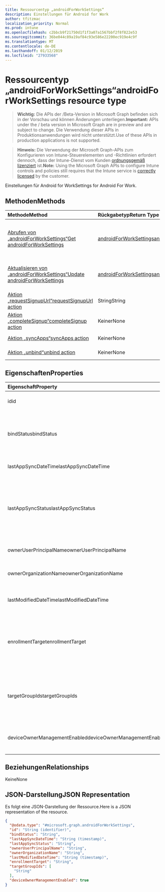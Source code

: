 ```yaml
---
title: Ressourcentyp „androidForWorkSettings“
description: Einstellungen für Android for Work
author: tfitzmac
localization_priority: Normal
ms.prod: intune
ms.openlocfilehash: c2bbcb9f21750d1f1f3a07a1567bbf2f8f822e53
ms.sourcegitcommit: 36be044c89a19af84c93e586e22200ec919e4c9f
ms.translationtype: MT
ms.contentlocale: de-DE
ms.lasthandoff: 01/12/2019
ms.locfileid: "27933568"
---
```

# <a name="androidforworksettings-resource-type"></a><span data-ttu-id="57dfd-103">Ressourcentyp „androidForWorkSettings“</span><span class="sxs-lookup"><span data-stu-id="57dfd-103">androidForWorkSettings resource type</span></span>

> <span data-ttu-id="57dfd-104">**Wichtig:** Die APIs der /Beta-Version in Microsoft Graph befinden sich in der Vorschau und können Änderungen unterliegen.</span><span class="sxs-lookup"><span data-stu-id="57dfd-104">**Important:** APIs under the / beta version in Microsoft Graph are in preview and are subject to change.</span></span> <span data-ttu-id="57dfd-105">Die Verwendung dieser APIs in Produktionsanwendungen wird nicht unterstützt.</span><span class="sxs-lookup"><span data-stu-id="57dfd-105">Use of these APIs in production applications is not supported.</span></span>

> <span data-ttu-id="57dfd-106">**Hinweis:** Die Verwendung der Microsoft Graph-APIs zum Konfigurieren von Intune-Steuerelementen und -Richtlinien erfordert dennoch, dass der Intune-Dienst vom Kunden [ordnungsgemäß lizenziert](https://go.microsoft.com/fwlink/?linkid=839381) ist.</span><span class="sxs-lookup"><span data-stu-id="57dfd-106">**Note:** Using the Microsoft Graph APIs to configure Intune controls and policies still requires that the Intune service is [correctly licensed](https://go.microsoft.com/fwlink/?linkid=839381) by the customer.</span></span>

<span data-ttu-id="57dfd-107">Einstellungen für Android for Work</span><span class="sxs-lookup"><span data-stu-id="57dfd-107">Settings for Android For Work.</span></span>
## <a name="methods"></a><span data-ttu-id="57dfd-108">Methoden</span><span class="sxs-lookup"><span data-stu-id="57dfd-108">Methods</span></span>
|<span data-ttu-id="57dfd-109">Methode</span><span class="sxs-lookup"><span data-stu-id="57dfd-109">Method</span></span>|<span data-ttu-id="57dfd-110">Rückgabetyp</span><span class="sxs-lookup"><span data-stu-id="57dfd-110">Return Type</span></span>|<span data-ttu-id="57dfd-111">Beschreibung</span><span class="sxs-lookup"><span data-stu-id="57dfd-111">Description</span></span>|
|:---|:---|:---|
|[<span data-ttu-id="57dfd-112">Abrufen von „androidForWorkSettings“</span><span class="sxs-lookup"><span data-stu-id="57dfd-112">Get androidForWorkSettings</span></span>](../api/intune-androidforwork-androidforworksettings-get.md)|[<span data-ttu-id="57dfd-113">androidForWorkSettings</span><span class="sxs-lookup"><span data-stu-id="57dfd-113">androidForWorkSettings</span></span>](../resources/intune-androidforwork-androidforworksettings.md)|<span data-ttu-id="57dfd-114">Liest Eigenschaften und Beziehungen des Objekts [androidForWorkSettings](../resources/intune-androidforwork-androidforworksettings.md).</span><span class="sxs-lookup"><span data-stu-id="57dfd-114">Read properties and relationships of the [androidForWorkSettings](../resources/intune-androidforwork-androidforworksettings.md) object.</span></span>|
|[<span data-ttu-id="57dfd-115">Aktualisieren von „androidForWorkSettings“</span><span class="sxs-lookup"><span data-stu-id="57dfd-115">Update androidForWorkSettings</span></span>](../api/intune-androidforwork-androidforworksettings-update.md)|[<span data-ttu-id="57dfd-116">androidForWorkSettings</span><span class="sxs-lookup"><span data-stu-id="57dfd-116">androidForWorkSettings</span></span>](../resources/intune-androidforwork-androidforworksettings.md)|<span data-ttu-id="57dfd-117">Aktualisiert die Eigenschaften eines Objekts des Typs [androidForWorkSettings](../resources/intune-androidforwork-androidforworksettings.md).</span><span class="sxs-lookup"><span data-stu-id="57dfd-117">Update the properties of a [androidForWorkSettings](../resources/intune-androidforwork-androidforworksettings.md) object.</span></span>|
|[<span data-ttu-id="57dfd-118">Aktion „requestSignupUrl“</span><span class="sxs-lookup"><span data-stu-id="57dfd-118">requestSignupUrl action</span></span>](../api/intune-androidforwork-androidforworksettings-requestsignupurl.md)|<span data-ttu-id="57dfd-119">String</span><span class="sxs-lookup"><span data-stu-id="57dfd-119">String</span></span>|<span data-ttu-id="57dfd-120">Noch nicht dokumentiert</span><span class="sxs-lookup"><span data-stu-id="57dfd-120">Not yet documented</span></span>|
|[<span data-ttu-id="57dfd-121">Aktion „completeSignup“</span><span class="sxs-lookup"><span data-stu-id="57dfd-121">completeSignup action</span></span>](../api/intune-androidforwork-androidforworksettings-completesignup.md)|<span data-ttu-id="57dfd-122">Keiner</span><span class="sxs-lookup"><span data-stu-id="57dfd-122">None</span></span>|<span data-ttu-id="57dfd-123">Noch nicht dokumentiert</span><span class="sxs-lookup"><span data-stu-id="57dfd-123">Not yet documented</span></span>|
|[<span data-ttu-id="57dfd-124">Aktion „syncApps“</span><span class="sxs-lookup"><span data-stu-id="57dfd-124">syncApps action</span></span>](../api/intune-androidforwork-androidforworksettings-syncapps.md)|<span data-ttu-id="57dfd-125">Keiner</span><span class="sxs-lookup"><span data-stu-id="57dfd-125">None</span></span>|<span data-ttu-id="57dfd-126">Noch nicht dokumentiert</span><span class="sxs-lookup"><span data-stu-id="57dfd-126">Not yet documented</span></span>|
|[<span data-ttu-id="57dfd-127">Aktion „unbind“</span><span class="sxs-lookup"><span data-stu-id="57dfd-127">unbind action</span></span>](../api/intune-androidforwork-androidforworksettings-unbind.md)|<span data-ttu-id="57dfd-128">Keiner</span><span class="sxs-lookup"><span data-stu-id="57dfd-128">None</span></span>|<span data-ttu-id="57dfd-129">Noch nicht dokumentiert</span><span class="sxs-lookup"><span data-stu-id="57dfd-129">Not yet documented</span></span>|

## <a name="properties"></a><span data-ttu-id="57dfd-130">Eigenschaften</span><span class="sxs-lookup"><span data-stu-id="57dfd-130">Properties</span></span>
|<span data-ttu-id="57dfd-131">Eigenschaft</span><span class="sxs-lookup"><span data-stu-id="57dfd-131">Property</span></span>|<span data-ttu-id="57dfd-132">Typ</span><span class="sxs-lookup"><span data-stu-id="57dfd-132">Type</span></span>|<span data-ttu-id="57dfd-133">Beschreibung</span><span class="sxs-lookup"><span data-stu-id="57dfd-133">Description</span></span>|
|:---|:---|:---|
|<span data-ttu-id="57dfd-134">id</span><span class="sxs-lookup"><span data-stu-id="57dfd-134">id</span></span>|<span data-ttu-id="57dfd-135">Zeichenfolge</span><span class="sxs-lookup"><span data-stu-id="57dfd-135">String</span></span>|<span data-ttu-id="57dfd-136">Android for Work-Einstellungsbezeichner.</span><span class="sxs-lookup"><span data-stu-id="57dfd-136">The Android for Work settings identifier</span></span>|
|<span data-ttu-id="57dfd-137">bindStatus</span><span class="sxs-lookup"><span data-stu-id="57dfd-137">bindStatus</span></span>|[<span data-ttu-id="57dfd-138">androidForWorkBindStatus</span><span class="sxs-lookup"><span data-stu-id="57dfd-138">androidForWorkBindStatus</span></span>](../resources/intune-androidforwork-androidforworkbindstatus.md)|<span data-ttu-id="57dfd-139">Status des Mandanten mit der Google EMM-API zu binden.</span><span class="sxs-lookup"><span data-stu-id="57dfd-139">Bind status of the tenant with the Google EMM API.</span></span> <span data-ttu-id="57dfd-140">Mögliche Werte: sind `notBound`, `bound`, `boundAndValidated` und `unbinding`.</span><span class="sxs-lookup"><span data-stu-id="57dfd-140">Possible values are: `notBound`, `bound`, `boundAndValidated`, `unbinding`.</span></span>|
|<span data-ttu-id="57dfd-141">lastAppSyncDateTime</span><span class="sxs-lookup"><span data-stu-id="57dfd-141">lastAppSyncDateTime</span></span>|<span data-ttu-id="57dfd-142">DateTimeOffset</span><span class="sxs-lookup"><span data-stu-id="57dfd-142">DateTimeOffset</span></span>|<span data-ttu-id="57dfd-143">Zeitpunkt, zu dem zuletzt eine App-Synchronisierung abgeschlossen wurde.</span><span class="sxs-lookup"><span data-stu-id="57dfd-143">Last completion time for app sync</span></span>|
|<span data-ttu-id="57dfd-144">lastAppSyncStatus</span><span class="sxs-lookup"><span data-stu-id="57dfd-144">lastAppSyncStatus</span></span>|[<span data-ttu-id="57dfd-145">androidForWorkSyncStatus</span><span class="sxs-lookup"><span data-stu-id="57dfd-145">androidForWorkSyncStatus</span></span>](../resources/intune-androidforwork-androidforworksyncstatus.md)|<span data-ttu-id="57dfd-146">Letzte Anwendung Sync Ergebnis.</span><span class="sxs-lookup"><span data-stu-id="57dfd-146">Last application sync result.</span></span> <span data-ttu-id="57dfd-147">Mögliche Werte sind: `success`, `credentialsNotValid`, `androidForWorkApiError`, `managementServiceError`, `unknownError` und `none`.</span><span class="sxs-lookup"><span data-stu-id="57dfd-147">Possible values are: `success`, `credentialsNotValid`, `androidForWorkApiError`, `managementServiceError`, `unknownError`, `none`.</span></span>|
|<span data-ttu-id="57dfd-148">ownerUserPrincipalName</span><span class="sxs-lookup"><span data-stu-id="57dfd-148">ownerUserPrincipalName</span></span>|<span data-ttu-id="57dfd-149">Zeichenfolge</span><span class="sxs-lookup"><span data-stu-id="57dfd-149">String</span></span>|<span data-ttu-id="57dfd-150">Besitzer-UPN, der das Unternehmen erstellt hat</span><span class="sxs-lookup"><span data-stu-id="57dfd-150">Owner UPN that created the enterprise</span></span>|
|<span data-ttu-id="57dfd-151">ownerOrganizationName</span><span class="sxs-lookup"><span data-stu-id="57dfd-151">ownerOrganizationName</span></span>|<span data-ttu-id="57dfd-152">Zeichenfolge</span><span class="sxs-lookup"><span data-stu-id="57dfd-152">String</span></span>|<span data-ttu-id="57dfd-153">Organisationsname, der beim Android for Work-Onboarding verwendet wird</span><span class="sxs-lookup"><span data-stu-id="57dfd-153">Organization name used when onboarding Android for Work</span></span>|
|<span data-ttu-id="57dfd-154">lastModifiedDateTime</span><span class="sxs-lookup"><span data-stu-id="57dfd-154">lastModifiedDateTime</span></span>|<span data-ttu-id="57dfd-155">DateTimeOffset</span><span class="sxs-lookup"><span data-stu-id="57dfd-155">DateTimeOffset</span></span>|<span data-ttu-id="57dfd-156">Zeitpunkt, zu dem die Android for Work-Einstellungen zuletzt geändert wurden</span><span class="sxs-lookup"><span data-stu-id="57dfd-156">Last modification time for Android for Work settings</span></span>|
|<span data-ttu-id="57dfd-157">enrollmentTarget</span><span class="sxs-lookup"><span data-stu-id="57dfd-157">enrollmentTarget</span></span>|[<span data-ttu-id="57dfd-158">androidForWorkEnrollmentTarget</span><span class="sxs-lookup"><span data-stu-id="57dfd-158">androidForWorkEnrollmentTarget</span></span>](../resources/intune-androidforwork-androidforworkenrollmenttarget.md)|<span data-ttu-id="57dfd-159">Gibt an, welche Benutzer Geräte in Android für die Verwaltung von Geräten registrieren können.</span><span class="sxs-lookup"><span data-stu-id="57dfd-159">Indicates which users can enroll devices in Android for Work device management.</span></span> <span data-ttu-id="57dfd-160">Mögliche Werte: sind `none`, `all`, `targeted` und `targetedAsEnrollmentRestrictions`.</span><span class="sxs-lookup"><span data-stu-id="57dfd-160">Possible values are: `none`, `all`, `targeted`, `targetedAsEnrollmentRestrictions`.</span></span>|
|<span data-ttu-id="57dfd-161">targetGroupIds</span><span class="sxs-lookup"><span data-stu-id="57dfd-161">targetGroupIds</span></span>|<span data-ttu-id="57dfd-162">Zeichenfolgenauflistung</span><span class="sxs-lookup"><span data-stu-id="57dfd-162">String collection</span></span>|<span data-ttu-id="57dfd-163">Gibt an, welche AAD-Gruppen Geräte in der Android for Work-Geräteverwaltung registrieren dürfen, wenn die Eigenschaft „enrollmentTarget“ auf „Targeted“ gesetzt ist.</span><span class="sxs-lookup"><span data-stu-id="57dfd-163">Specifies which AAD groups can enroll devices in Android for Work device management if enrollmentTarget is set to 'Targeted'</span></span>|
|<span data-ttu-id="57dfd-164">deviceOwnerManagementEnabled</span><span class="sxs-lookup"><span data-stu-id="57dfd-164">deviceOwnerManagementEnabled</span></span>|<span data-ttu-id="57dfd-165">Boolescher Wert</span><span class="sxs-lookup"><span data-stu-id="57dfd-165">Boolean</span></span>|<span data-ttu-id="57dfd-166">Gibt an, ob dieses Konto für Android Besitzer Gerätemanagement mit CloudDPC flighting ist.</span><span class="sxs-lookup"><span data-stu-id="57dfd-166">Indicates if this account is flighting for Android Device Owner Management with CloudDPC.</span></span>|

## <a name="relationships"></a><span data-ttu-id="57dfd-167">Beziehungen</span><span class="sxs-lookup"><span data-stu-id="57dfd-167">Relationships</span></span>
<span data-ttu-id="57dfd-168">Keine</span><span class="sxs-lookup"><span data-stu-id="57dfd-168">None</span></span>
## <a name="json-representation"></a><span data-ttu-id="57dfd-169">JSON-Darstellung</span><span class="sxs-lookup"><span data-stu-id="57dfd-169">JSON Representation</span></span>
<span data-ttu-id="57dfd-170">Es folgt eine JSON-Darstellung der Ressource.</span><span class="sxs-lookup"><span data-stu-id="57dfd-170">Here is a JSON representation of the resource.</span></span>
<!-- {
  "blockType": "resource",
  "keyProperty": "id",
  "@odata.type": "microsoft.graph.androidForWorkSettings"
}
-->
``` json
{
  "@odata.type": "#microsoft.graph.androidForWorkSettings",
  "id": "String (identifier)",
  "bindStatus": "String",
  "lastAppSyncDateTime": "String (timestamp)",
  "lastAppSyncStatus": "String",
  "ownerUserPrincipalName": "String",
  "ownerOrganizationName": "String",
  "lastModifiedDateTime": "String (timestamp)",
  "enrollmentTarget": "String",
  "targetGroupIds": [
    "String"
  ],
  "deviceOwnerManagementEnabled": true
}
```





